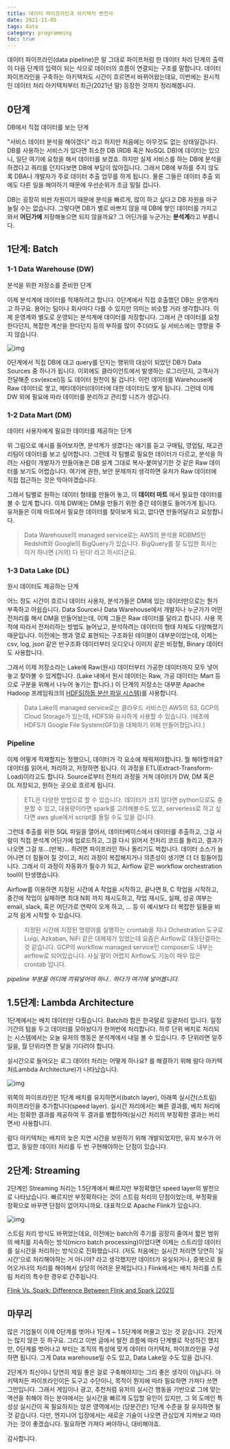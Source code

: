 ```yaml
---
title: 데이터 파이프라인과 아키텍처 변천사
date: 2021-11-05
tags: data
category: programming
toc: true
---
```


데이터 파이프라인(data pipeline)은 말 그대로 파이프처럼 한 데이터 처리 단계의 출력이 다음 단계의 입력이 되는 식으로 데이터의 흐름이 연결되는 구조를 말합니다. 데이터 파이프라인을 구축하는 아키텍처도 시간이 흐르면서 바뀌어왔는데요, 이번에는 원시적인 데이터 처리 아키텍처부터 최근(2021년 말) 등장한 것까지 정리해봅니다.

## 0단계

DB에서 직접 데이터를 보는 단계

"서비스 데이터 분석을 해야겠다" 라고 하지만 처음에는 아무것도 없는 상태일겁니다. DB를 사용하는 서비스가 있다면 최소한 DB (RDB 혹은 NoSQL DB)에 데이터는 있으니, 일단 여기에 요청을 해서 데이터를 보겠죠. 하지만 실제 서비스를 하는 DB에 분석을 하겠다고 쿼리를 던지다보면 DB에 부담이 많아집니다. 그래서 DB에 부하를 주지 않도록 DBA나 개발자가 주로 데이터 추출 업무를 하게 됩니다. 물론 그들은 데이터 추출 외에도 다른 일을 해야하기 때문에 우선순위가 조금 밀릴 겁니다.

DB는 굉장히 비싼 자원이기 때문에 분석을 빠르게, 많이 하고 싶다고 DB 자원을 마구 늘릴 수는 없습니다. 그렇다면 DB가 별로 바쁘지 않을 때 DB에 쌓인 데이터를 가지고 와서 **어딘가에** 저장해놓으면 되지 않을까요? 그 어딘가를 누군가는 **분석계**라고 부릅니다.

## 1단계: Batch

### 1-1 Data Warehouse (DW)

분석을 위한 저장소를 준비한 단계

이제 분석계에 데이터를 적재하려고 합니다. 0단계에서 직접 호출했던 DB는 운영계라고 하구요. 용어는 팀이나 회사마다 다를 수 있지만 의미는 비슷할 거라 생각합니다. 이제 운영계와 별도로 운영되는 분석계에 데이터를 저장합니다. 그래서 큰 데이터를 요청한다던지, 복잡한 계산을 한다던지 등의 부하를 많이 주더라도 실 서비스에는 영향을 주지 않습니다.

![img](/assets/img/post/data/Data_warehouse_architecture.jpg)

0단계에서 직접 DB에 대고 query를 던지는 행위의 대상이 되었던 DB가 Data Sources 중 하나가 됩니다. 이외에도 클라이언트에서 발생하는 로그라던지, 고객사가 전달해준 csv(excel)등 도 데이터 원천이 될 겁니다. 이런 데이터를 Warehouse에 Raw 데이터로 쌓고, 메타데이터(데이터에 대한 데이터)도 쌓게 됩니다. 그런데 이제 DW 외에 필요에 따라 데이터를 분리하고 관리할 니즈가 생깁니다.

### 1-2 Data Mart (DM)

데이터 사용자에게 필요한 데이터를 제공하는 단계

위 그림으로 예시를 들어보자면, 분석계가 생겼다는 얘기를 듣고 구매팀, 영업팀, 재고관리팀이 데이터를 보고 싶어합니다. 그런데 각 팀별로 필요한 데이터가 다르고, 분석을 하려는 사람이 개발자가 만들어놓은 DB 설계 그대로 복사-붙여넣기한 것 같은 Raw 데이터를 보기도 어렵습니다. 여기에 권한, 보안 문제까지 생각하면 유저가 Raw 데이터에 직접 접근하는 것은 막아야겠습니다.

그래서 팀별로 원하는 데이터 형태를 만들어 놓고, 이 **데이터 마트** 에서 필요한 데이터를 볼 수 있게 합니다. 이제 DW에는 DM을 만들기 위한 중간 테이블도 들어가게 됩니다. 유저들은 이제 마트에서 필요한 데이터를 찾아보게 되고, 없다면 만들어달라고 요청합니다.

> Data Warehouse의 managed service로는 AWS의 분석용 RDBMS인 Redshift와 Google의 BigQuery가 있습니다. BigQuery를 잘 도입한 회사는 이거 하나면 (거의) 다 된다! 라고 하시더군요.

### 1-3 Data Lake (DL)

원시 데이터도 제공하는 단계

어느 정도 시간이 흐르니 데이터 사용자, 분석가들은 DM에 있는 데이터만으로는 뭔가 부족하고 아쉽습니다. Data Source나 Data Warehouse에서 개발자나 누군가가 어떤 전처리를 해서 DM을 만들어놨는데, 이제 그들은 Raw 데이터를 달라고 합니다. 사용 목적에 따라서 전처리하는 방법도 늘어났고, 분석하려는 데이터의 형태 자체도 다양해졌기 때문입니다. 이전에는 행과 열로 표현되는 구조화된 테이블이 대부분이었는데, 이제는 csv, log, json 같은 반구조화 데이터부터 오디오나 이미지 같은 비정형, Binary 데이터도 사용합니다.

그래서 이제 저장소라는 Lake에 Raw(원시) 데이터부터 가공한 데이터까지 모두 넣어놓고 찾아볼 수 있게합니다. (Lake 내에서 원시 데이터는 Raw, 가공 데이터는 Mart 등으로 구분을 위해서 나누어 놓기는 합니다.) 이 단계의 저장소는 대부분 Apache Hadoop 프레임워크의 [HDFS(하둡 분산 파일 시스템)](https://ko.wikipedia.org/wiki/아파치_하둡)를 사용합니다.

> Data Lake의 managed service로는 클라우드 서비스인 AWS의 S3, GCP의 Cloud Storage가 있는데, HDFS와 유사하게 사용할 수 있습니다. (애초에 HDFS가 Google File System(GFS)을 대체하기 위해 만들어졌답니다.)

### Pipeline

이제 어떻게 적재할지는 정했으니, 데이터가 각 요소에 채워져야합니다. 뭘 해야할까요? 데이터를 읽어서, 처리하고, 저장하면 됩니다. 이 과정을 ETL(Extract-Transform-Load)이라고도 합니다. Source로부터 전처리 과정을 거쳐 데이터가 DW, DM 혹은 DL 저장되고, 원하는 곳으로 흐르게 됩니다.

> ETL은 다양한 방법으로 할 수 있습니다. 데이터가 크지 않다면 python으로도 충분할 수 있고, 대용량이라면 spark를 고려해볼수도 있고, serverless로 하고 싶다면 aws glue에서 script를 돌릴 수도 있을 겁니다.

그런데 추출를 위한 SQL 파일을 열어서, 데이터베이스에서 데이터를 추출하고, 그걸 사람이 직접 분석계 어딘가에 업로드하고, 그걸 다시 읽어서 전처리 코드를 돌리고, 결과가 나오면 그걸 또...(반복)... 하려면 파이프라인 하나 돌리기도 벅찹니다. 데이터 소스가 늘어나면 더 힘들어 질 것이고, 처리 과정이 복잡해지거나 의존성이 생기면 더 더 힘들어집니다. 그래서 이 과정이 자동화가 필수가 되고, Airflow 같은 workflow orchestration tool이 탄생했습니다.

Airflow를 이용하면 지정된 시간에 A 작업을 시작하고, 끝나면 B, C 작업을 시작하고, 중간에 작업이 실패하면 최대 N회 까지 재시도하고, 작업 재시도, 실패, 성공 여부는 email, slack, 혹은 어딘가로 연락이 오게 하고, ... 등 이 예시보다 더 복잡한 일들을 비교적 쉽게 시작할 수 있습니다.

> 지정된 시간에 지정된 명령어를 실행하는 crontab을 지나 Ochestration 도구로 Luigi, Azkaban, NiFi 같은 대체재가 있었는데 요즘은 Airflow로 대동단결하는 것 같습니다. GCP의 workflow managed service인 composer도 내부는 airflow로 되어있습니다. 사실 말이 어렵지 Airflow도 기능이 매우 많은 crontab 입니다.

*pipeline 부분을 어디에 끼워넣어야 하나.. 하다가 여기에 넣어봅니다.*

## 1.5단계: Lambda Architecture

1단계에서는 배치 데이터만 다뤘습니다. Batch라 함은 한국말로 일괄처리 입니다. 일정 기간의 텀을 두고 데이터를 모아놨다가 한꺼번에 처리합니다. 하루 단위 배치로 처리되는 시스템에서는 오늘 유저의 행동은 분석계에서 내일 볼 수 있습니다. 주 단위라면 일주일을, 월 단위라면 한 달을 기다려야 합니다.

실시간으로 들어오는 로그 데이터 처리는 어떻게 하나요? 를 해결하기 위해 람다 아키텍처(Lambda Architecture)가 나타났습니다.

![img](/assets/img/post/data/lambda_architecture.png)

위쪽의 파이프라인은 1단계 배치를 유지하면서(batch layer), 아래쪽 실시간(스트림) 파이프라인을 추가합니다(speed layer). 실시간 처리에서는 빠른 결과를, 배치 처리에서는 정확한 결과를 제공하여 두 결과를 병합하여(실시간 처리의 부정확한 결과는 버리면서) 사용합니다.

람다 아키텍처는 배치의 늦은 지연 시간을 보완하기 위해 개발되었지만, 유지 보수가 어렵고, 동일한 데이터 처리를 두 번 구현해야하는 단점이 있습니다.

## 2단계: Streaming

2단계인 Streaming 처리는 1.5단계에서 빠르지만 부정확했던 speed layer의 발전으로 나타났습니다. 빠르지만 부정확하다는 것이 스트림 처리의 단점이었는데, 부정확을 정확으로 바꾸면 단점이 없어지니까요. 대표적으로 Apache Flink가 있습니다.

![img](/assets/img/post/data/Apache_Flink_logo.svg.png)

스트림 처리 방식도 바뀌었는데요, 이전에는 batch의 주기를 굉장히 줄여서 짧은 범위의 배치를 지속하는 방식(micro batch processing)이었다면 이제는 스트리밍 데이터를 실시간을 처리하는 방식으로 진화했습니다. (저도 처음에는 실시간 처리면 당연히 '실시간'으로 처리해야하는 거 아니야? 라고 생각했지만 데이터가 유실되거나, 중복으로 들어오거나의 처리를 해야해서 상당히 어려운 문제입니다.) Flink에서는 배치 처리를 스트림 처리의 특수한 경우로 간주됩니다.

[Flink Vs. Spark: Difference Between Flink and Spark [2021]](https://www.upgrad.com/blog/flink-vs-spark/)

## 마무리

많은 기업들이 이제 0단계를 벗어나 1단계 ~ 1.5단계에 머물고 있는 것 같습니다. 2단계는 많지 않은 듯 하구요. 그리고 이번 글에서 발전 흐름에 따라 단계별로 작성하긴 했지만, 0단계를 벗어나고 부터는 조직의 특성에 맞게 데이터 아키텍처, 파이프라인을 구성하면 됩니다. 그게 Data warehouse일 수도 있고, Data Lake일 수도 있을 겁니다.

2단계가 최신이니 당연히 제일 좋은 걸로 구축해야지!는 그리 좋은 생각이 아닙니다. 아키텍처든 파이프라인이든 도구고 수단이니, 목적이 뭔지에 따라 필요하면 가져다 쓰면 그만입니다. 그래서 게임이나 광고, 추천처럼 유저의 실시간 행동을 기반으로 그에 맞는 액션을 취해야 하는 분야에서는 실시간을 빠르게 도입할 유인이 있지만, 그 외 도메인 특성상 실시간이 꼭 필요하지는 않은 영역에서는 (당분간은) 1단계 수준을 잘 유지하면 될 것 같습니다. 다만, 엔지니어 입장에서는 새로운 기술이 나오면 관심있게 지켜보고 따라가는 것이 좋겠습니다. 필요하면 가져다 써야하니, 대비해야죠.

감사합니다.
